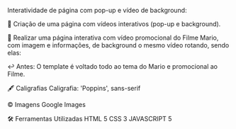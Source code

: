 Interatividade de página com pop-up e vídeo de background:

📌 Criação de uma página com vídeos interativos (pop-up e background).

📝 Realizar uma página interativa com vídeo promocional do Filme Mario, com imagem e informações, de background o mesmo vídeo rotando, sendo elas:

↩ Antes:
O template é voltado todo ao tema do Mario e promocional ao Filme.

🖋 Caligrafias
Caligrafia: 'Poppins', sans-serif

© Imagens
Google Images

🛠 Ferramentas Utilizadas
HTML 5
CSS 3
JAVASCRIPT 5